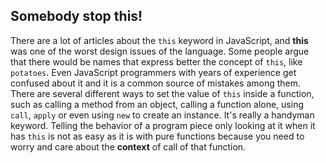 ## Somebody stop this!

There are a lot of articles about the `this` keyword in JavaScript, and **this** was one of the worst design issues of the language. Some people argue that there would be names that express better the concept of `this`, like `potatoes`. Even JavaScript programmers with years of experience get confused about it and it is a common source of mistakes among them. There are several different ways to set the value of `this` inside a function, such as calling a method from an object, calling a function alone, using `call`, `apply` or even using `new` to create an instance. It's really a handyman keyword. Telling the behavior of a program piece only looking at it when it has `this` is not as easy as it is with pure functions because you need to worry and care about the **context** of call of that function.

